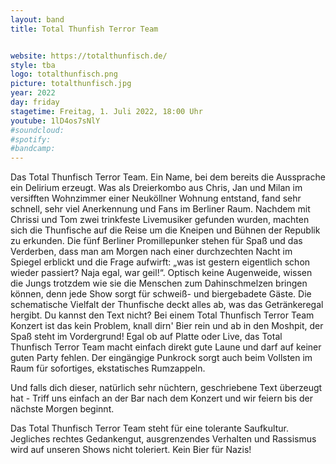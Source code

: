 ```yaml
---
layout: band
title: Total Thunfish Terror Team


website: https://totalthunfisch.de/
style: tba
logo: totalthunfisch.png
picture: totalthunfisch.jpg
year: 2022
day: friday
stagetime: Freitag, 1. Juli 2022, 18:00 Uhr
youtube: 1lD4os7sNlY
#soundcloud:
#spotify:
#bandcamp:
---
```


Das Total Thunfisch Terror Team. Ein Name, bei dem bereits die Aussprache ein
Delirium erzeugt. Was als Dreierkombo aus Chris, Jan und Milan im versifften
Wohnzimmer einer Neuköllner Wohnung entstand, fand sehr schnell, sehr viel
Anerkennung und Fans im Berliner Raum. Nachdem mit Chrissi und Tom zwei
trinkfeste Livemusiker gefunden wurden, machten sich die Thunfische auf die
Reise um die Kneipen und Bühnen der Republik zu erkunden. Die fünf Berliner
Promillepunker stehen für Spaß und das Verderben, dass man am Morgen nach einer
durchzechten Nacht im Spiegel erblickt und die Frage aufwirft: „was ist gestern
eigentlich schon wieder passiert? Naja egal, war geil!“. Optisch keine
Augenweide, wissen die Jungs trotzdem wie sie die Menschen zum Dahinschmelzen
bringen können, denn jede Show sorgt für schweiß- und biergebadete Gäste. Die
schematische Vielfalt der Thunfische deckt alles ab, was das Getränkeregal
hergibt. Du kannst den Text nicht? Bei einem Total Thunfisch Terror Team
Konzert ist das kein Problem, knall dirn' Bier rein und ab in den Moshpit, der
Spaß steht im Vordergrund! Egal ob auf Platte oder Live, das Total Thunfisch
Terror Team macht einfach direkt gute Laune und darf auf keiner guten Party
fehlen. Der eingängige Punkrock sorgt auch beim Vollsten im Raum für
sofortiges, ekstatisches Rumzappeln. 

Und falls dich dieser, natürlich sehr nüchtern, geschriebene Text überzeugt
hat - Triff uns einfach an der Bar nach dem Konzert und wir feiern bis der
nächste Morgen beginnt.


Das Total Thunfisch Terror Team steht für eine tolerante Saufkultur. Jegliches
rechtes Gedankengut, ausgrenzendes Verhalten und Rassismus wird auf unseren
Shows nicht toleriert. Kein Bier für Nazis!
